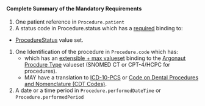 #### Complete Summary of the Mandatory Requirements

1.  One patient reference in `Procedure.patient`
1.  A status code in Procedure.status which has a [required](http://hl7.org/fhir/terminologies.html#required) binding to:
-  [ProcedureStatus] value set.
1.  One Identification of the procedure in `Procedure.code` which has:
    - which has an [extensible + max valueset](definitions.html#extensible--max-valueset-binding-for-codeableconcept-datatype) binding to the [Argonaut Procdure Type] valueset (SNOMED CT or CPT-4/HCPC for procedures).
    - MAY have a translation to [ICD-10-PCS] or [Code on Dental Procedures and Nomenclature (CDT Codes)].
1.  A date or a time period in `Procedure.performedDateTime` or `Procedure.performedPeriod`


  [Argonaut Procdure Type]: ValueSet-procedure-type.html
  [ICD-10-PCS]: http://www.icd10data.com/icd10pcs
  [Code on Dental Procedures and Nomenclature (CDT Codes)]: http://www.ada.org/en/publications/cdt/
  [ProcedureStatus]: http://hl7.org/fhir/ValueSet-procedure-status.html
